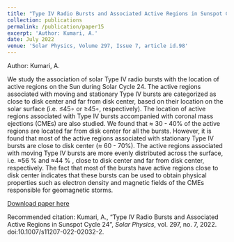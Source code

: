 ```yaml
---
title: "Type IV Radio Bursts and Associated Active Regions in Sunspot Cycle 24"
collection: publications
permalink: /publication/paper15
excerpt: 'Author: Kumari, A.'
date: July 2022
venue: 'Solar Physics, Volume 297, Issue 7, article id.98'
---
```


Author: Kumari, A.

  We study the association of solar Type IV radio bursts with the location of active regions on the Sun during Solar Cycle 24. The active regions associated with moving and stationary Type IV bursts are categorized as close to disk center and far from disk center, based on their location on the solar surface (i.e. ≤45∘ or ≥45∘, respectively). The location of active regions associated with Type IV bursts accompanied with coronal mass ejections (CMEs) are also studied. We found that ≈ 30 - 40% of the active regions are located far from disk center for all the bursts. However, it is found that most of the active regions associated with stationary Type IV bursts are close to disk center (≈ 60 - 70%). The active regions associated with moving Type IV bursts are more evenly distributed across the surface, i.e. ≈56 % and ≈44 % , close to disk center and far from disk center, respectively. The fact that most of the bursts have active regions close to disk center indicates that these bursts can be used to obtain physical properties such as electron density and magnetic fields of the CMEs responsible for geomagnetic storms.


[Download paper here](http://anshusolar.github.io/files/paper15.pdf)

Recommended citation: Kumari, A., “Type IV Radio Bursts and Associated Active Regions in Sunspot Cycle 24”, <i>Solar Physics</i>, vol. 297, no. 7, 2022. doi:10.1007/s11207-022-02032-2.

